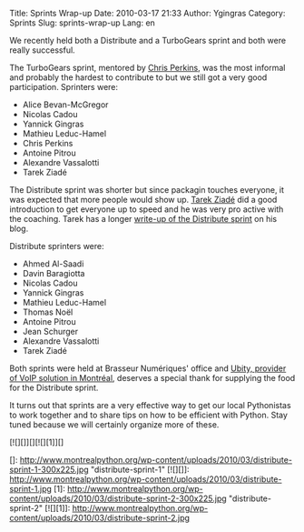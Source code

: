 Title: Sprints Wrap-up
Date: 2010-03-17 21:33
Author: Ygingras
Category: Sprints
Slug: sprints-wrap-up
Lang: en

<!--:en-->

We recently held both a Distribute and a TurboGears sprint and both were
really successful.

The TurboGears sprint, mentored by [Chris Perkins][], was the most
informal and probably the hardest to contribute to but we still got a
very good participation. Sprinters were:

-   Alice Bevan-McGregor
-   Nicolas Cadou
-   Yannick Gingras
-   Mathieu Leduc-Hamel
-   Chris Perkins
-   Antoine Pitrou
-   Alexandre Vassalotti
-   Tarek Ziadé

The Distribute sprint was shorter but since packagin touches everyone,
it was expected that more people would show up. [Tarek Ziadé][] did a
good introduction to get everyone up to speed and he was very pro active
with the coaching. Tarek has a longer [write-up of the Distribute
sprint][] on his blog.

Distribute sprinters were:

-   Ahmed Al-Saadi
-   Davin Baragiotta
-   Nicolas Cadou
-   Yannick Gingras
-   Mathieu Leduc-Hamel
-   Thomas Noël
-   Antoine Pitrou
-   Jean Schurger
-   Alexandre Vassalotti
-   Tarek Ziadé

Both sprints were held at Brasseur Numériques' office and [Ubity,
provider of VoIP solution in Montréal][], deserves a special thank for
supplying the food for the Distribute sprint.

It turns out that sprints are a very effective way to get our local
Pythonistas to work together and to share tips on how to be efficient
with Python. Stay tuned because we will certainly organize more of
these.

[![][]][][![][1]][]

  [Chris Perkins]: http://percious.com/blog/
  [Tarek Ziadé]: http://tarekziade.wordpress.com/
  [write-up of the Distribute sprint]: http://tarekziade.wordpress.com/2010/03/16/montreal-packaging-sprint-wrapup/
  [Ubity, provider of VoIP solution in Montréal]: http://ubity.com
  []: http://www.montrealpython.org/wp-content/uploads/2010/03/distribute-sprint-1-300x225.jpg
    "distribute-sprint-1"
  [![][]]: http://www.montrealpython.org/wp-content/uploads/2010/03/distribute-sprint-1.jpg
  [1]: http://www.montrealpython.org/wp-content/uploads/2010/03/distribute-sprint-2-300x225.jpg
    "distribute-sprint-2"
  [![][1]]: http://www.montrealpython.org/wp-content/uploads/2010/03/distribute-sprint-2.jpg
